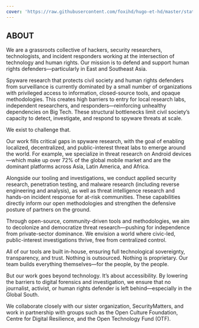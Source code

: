 ```yaml
---
cover: 'https://raw.githubusercontent.com/foxihd/hugo-et-hd/master/static/svg/flowlines/22.svg'
---
```


## ABOUT

We are a grassroots collective of hackers, security researchers, technologists, and incident responders working at the intersection of technology and human rights. Our mission is to defend and support human rights defenders—particularly in East and Southeast Asia.

Spyware research that protects civil society and human rights defenders from surveillance is currently dominated by a small number of organizations with privileged access to information, closed-source tools, and opaque methodologies. This creates high barriers to entry for local research labs, independent researchers, and responders—reinforcing unhealthy dependencies on Big Tech. These structural bottlenecks limit civil society’s capacity to detect, investigate, and respond to spyware threats at scale.

We exist to challenge that.

Our work fills critical gaps in spyware research, with the goal of enabling localized, decentralized, and public-interest threat labs to emerge around the world. For example, we specialize in threat research on Android devices—which make up over 72% of the global mobile market and are the dominant platforms across Asia, Latin America, and Africa.

Alongside our tooling and investigations, we conduct applied security research, penetration testing, and malware research (including reverse engineering and analysis), as well as threat intelligence research and hands-on incident response for at-risk communities. These capabilities directly inform our open methodologies and strengthen the defensive posture of partners on the ground.

Through open-source, community-driven tools and methodologies, we aim to decolonize and democratize threat research—pushing for independence from private-sector dominance. We envision a world where civic-led, public-interest investigations thrive, free from centralized control.

All of our tools are built in-house, ensuring full technological sovereignty, transparency, and trust. Nothing is outsourced. Nothing is proprietary. Our team builds everything themselves—for the people, by the people.

But our work goes beyond technology. It’s about accessibility. By lowering the barriers to digital forensics and investigation, we ensure that no journalist, activist, or human rights defender is left behind—especially in the Global South.

We collaborate closely with our sister organization, SecurityMatters, and work in partnership with groups such as the Open Culture Foundation, Centre for Digital Resilience, and the Open Technology Fund (OTF).
